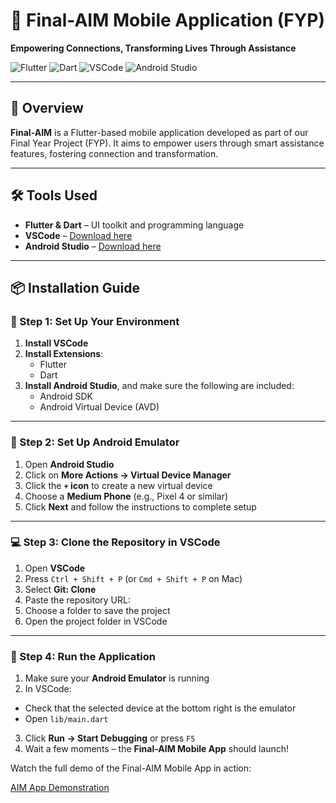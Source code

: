 # 📱 Final-AIM Mobile Application (FYP)

**Empowering Connections, Transforming Lives Through Assistance**

![Flutter](https://img.shields.io/badge/Flutter-%2302569B.svg?style=for-the-badge&logo=Flutter&logoColor=white)
![Dart](https://img.shields.io/badge/Dart-%230175C2.svg?style=for-the-badge&logo=dart&logoColor=white)
![VSCode](https://img.shields.io/badge/VSCode-%23007ACC.svg?style=for-the-badge&logo=visual-studio-code&logoColor=white)
![Android Studio](https://img.shields.io/badge/Android%20Studio-3DDC84.svg?style=for-the-badge&logo=android-studio&logoColor=white)

---

## 🚀 Overview

**Final-AIM** is a Flutter-based mobile application developed as part of our Final Year Project (FYP). It aims to empower users through smart assistance features, fostering connection and transformation.

---

## 🛠️ Tools Used

- **Flutter & Dart** – UI toolkit and programming language  
- **VSCode** – [Download here](https://code.visualstudio.com/download)  
- **Android Studio** – [Download here](https://developer.android.com/studio)  

---

## 📦 Installation Guide

### 🔧 Step 1: Set Up Your Environment

1. **Install VSCode**
2. **Install Extensions**:
   - Flutter  
   - Dart  
3. **Install Android Studio**, and make sure the following are included:
   - Android SDK  
   - Android Virtual Device (AVD)

---

### 📱 Step 2: Set Up Android Emulator

1. Open **Android Studio**
2. Click on **More Actions → Virtual Device Manager**
3. Click the **`+` icon** to create a new virtual device
4. Choose a **Medium Phone** (e.g., Pixel 4 or similar)
5. Click **Next** and follow the instructions to complete setup

---

### 💻 Step 3: Clone the Repository in VSCode

1. Open **VSCode**
2. Press `Ctrl + Shift + P` (or `Cmd + Shift + P` on Mac)
3. Select **Git: Clone**
4. Paste the repository URL:  
5. Choose a folder to save the project
6. Open the project folder in VSCode

---

### 🧪 Step 4: Run the Application

1. Make sure your **Android Emulator** is running
2. In VSCode:
- Check that the selected device at the bottom right is the emulator
- Open `lib/main.dart`
3. Click **Run → Start Debugging** or press `F5`
4. Wait a few moments – the **Final-AIM Mobile App** should launch!

Watch the full demo of the Final-AIM Mobile App in action:

[AIM App Demonstration](https://youtu.be/AnYGl3DuFxY)
